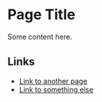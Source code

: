 # Page Title

Some content here.

## Links

- [Link to another page](another-page)
- [Link to something else](something-else)
